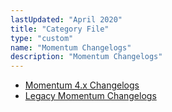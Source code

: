 ```yaml
---
lastUpdated: "April 2020"
title: "Category File"
type: "custom"
name: "Momentum Changelogs"
description: "Momentum Changelogs"
---
```


* [Momentum 4.x Changelogs](/momentum/changelog/4)
* [Legacy Momentum Changelogs](/momentum/changelog/legacy)
